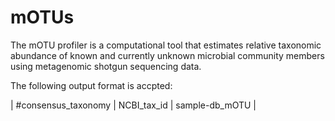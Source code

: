 # mOTUs

The mOTU profiler is a computational tool that estimates relative taxonomic abundance of known and currently unknown microbial community members using metagenomic shotgun sequencing data.

The following output format is accpted:

| #consensus_taxonomy | NCBI_tax_id | sample-db_mOTU |
